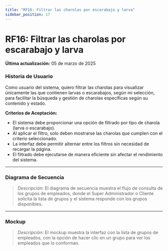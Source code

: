 ```yaml
---
title: "RF16: Filtrar las charolas por escarabajo y larva"  
sidebar_position: 17
---
```


# RF16: Filtrar las charolas por escarabajo y larva

**Última actualización:** 05 de marzo de 2025

### Historia de Usuario
Como usuario del sistema, quiero filtrar las charolas para visualizar únicamente las que contienen larvas o escarabajos, según mi selección, para facilitar la búsqueda y gestión de charolas específicas según su contenido y estado.


  **Criterios de Aceptación:**
  - El sistema debe proporcionar una opción de filtrado por tipo de charola (larva o escarabajo).
  - Al aplicar el filtro, solo deben mostrarse las charolas que cumplen con el criterio seleccionado.
  - La interfaz debe permitir alternar entre los filtros sin necesidad de recargar la página.
  - El filtrado debe ejecutarse de manera eficiente sin afectar el rendimiento del sistema.

---

### Diagrama de Secuencia

> *Descripción*: El diagrama de secuencia muestra el flujo de consulta de los grupos de empleados, donde el Super Administrador o Cliente solicita la lista de grupos y el sistema responde con los grupos disponibles.

---

### Mockup

> *Descripción*: El mockup muestra la interfaz con la lista de grupos de empleados, con la opción de hacer clic en un grupo para ver los empleados que lo conforman.
